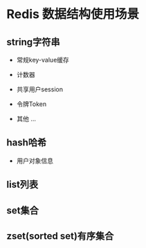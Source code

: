 # Redis 数据结构使用场景
## string字符串
- 常规key-value缓存
    
- 计数器

- 共享用户session

- 令牌Token

- 其他 ...

## hash哈希
- 用户对象信息

## list列表
## set集合
## zset(sorted set)有序集合
